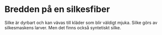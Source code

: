 # Bredden på en silkesfiber

Silke är dyrbart och kan vävas till kläder som blir väldigt mjuka. Silke görs av
silkesmaskens larver. Men det finns också syntetiskt silke.

